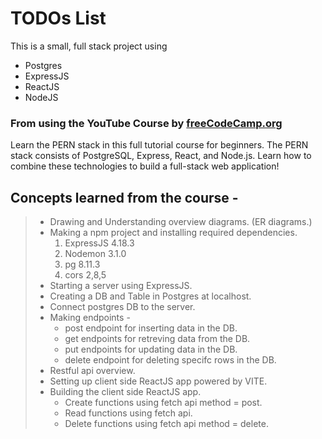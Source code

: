 # TODOs List  
This is a small, full stack project using  
- Postgres
- ExpressJS
- ReactJS
- NodeJS

### From using the YouTube Course by [freeCodeCamp.org](https://youtu.be/ldYcgPKEZC8?si=c5aFCJF8BbPkQkz7)  
Learn the PERN stack in this full tutorial course for beginners. The PERN stack consists of PostgreSQL, Express, React, and Node.js. Learn how to combine these technologies to build a full-stack web application!

## Concepts learned from the course -
> - Drawing and Understanding overview diagrams. (ER diagrams.)
> - Making a npm project and installing required dependencies.
>   1. ExpressJS 4.18.3
>   1. Nodemon 3.1.0
>   1. pg 8.11.3
>   1. cors 2,8,5
> - Starting a server using ExpressJS.
> - Creating a DB and Table in Postgres at localhost.
> - Connect postgres DB to the server.
> - Making endpoints -
>    - post endpoint for inserting data in the DB.
>    - get endpoints for retreving data from the DB.
>    - put endpoints for updating data in the DB.
>    - delete endpoint for deleting specifc rows in the DB.
> - Restful api overview.
> - Setting up client side ReactJS app powered by VITE.
> - Building the client side ReactJS app.
>   - Create functions using fetch api method = post.
>   - Read functions using fetch api.
>   - Delete functions using fetch api method = delete.